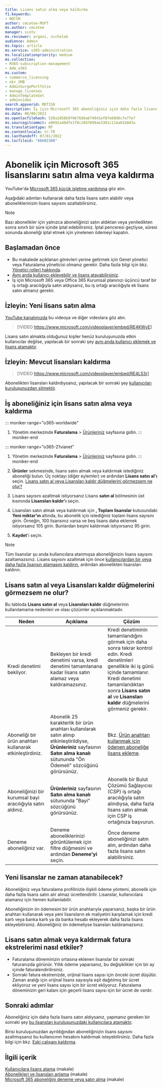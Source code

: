 ```yaml
---
title: Lisans satın alma veya kaldırma
f1.keywords:
- NOCSH
author: cmcatee-MSFT
ms.author: cmcatee
manager: scotv
ms.reviewer: argani, nicholak
audience: Admin
ms.topic: article
ms.service: o365-administration
ms.localizationpriority: medium
ms.collection:
- M365-subscription-management
- Adm_o365
ms.custom:
- commerce_licensing
- okr_SMB
- AdminSurgePortfolio
- manage_licenses
- AdminTemplateSet
- adminvideo
search.appverid: MET150
description: İş için Microsoft 365 aboneliğiniz için daha fazla lisans satın almak veya lisans sayısını azaltmak için bu adımları kullanın.
ms.date: 06/06/2022
ms.openlocfilehash: 530a1058b9f6676d6a674041ef8fe69d6cfe77e7
ms.sourcegitcommit: e9692a40dfe1f8c2047699ae3301c114a01b0d3a
ms.translationtype: MT
ms.contentlocale: tr-TR
ms.lasthandoff: 07/01/2022
ms.locfileid: "66602380"
---
```

# <a name="buy-or-remove-microsoft-365-licenses-for-a-subscription"></a>Abonelik için Microsoft 365 lisanslarını satın alma veya kaldırma

YouTube'da [Microsoft 365 küçük işletme yardımına](https://go.microsoft.com/fwlink/?linkid=2197659) göz atın.

Aşağıdaki adımları kullanarak daha fazla lisans satın alabilir veya aboneliklerinizin lisans sayısını azaltabilirsiniz.

> [!NOTE]
> Bazı abonelikler için yalnızca aboneliğinizi satın aldıktan veya yeniledikten sonra sınırlı bir süre içinde iptal edebilirsiniz. İptal penceresi geçtiyse, süresi sonunda aboneliği iptal etmek için yinelenen ödemeyi kapatın.

## <a name="before-you-begin"></a>Başlamadan önce

- Bu makalede açıklanan görevleri yerine getirmek için Genel yönetici veya Faturalama yöneticisi olmanız gerekir. Daha fazla bilgi için bkz. [Yönetici rolleri hakkında](../../admin/add-users/about-admin-roles.md).
- [Aynı anda kullanıcı ekleyebilir ve lisans atayabilirsiniz](../../admin/add-users/add-users.md).
- İş için Microsoft 365 veya Office 365 Kurumsal planınızı üçüncü taraf bir iş ortağı aracılığıyla satın aldıysanız, bu iş ortağı aracılığıyla ek lisans satın almanız gerekir.

## <a name="watch-buy-new-licenses"></a>İzleyin: Yeni lisans satın alma

[YouTube kanalımızda](https://go.microsoft.com/fwlink/?linkid=2198206) bu videoya ve diğer videolara göz atın.

> [!VIDEO https://www.microsoft.com/videoplayer/embed/RE4KWvE]

Lisans satın almakta olduğunuz kişiler henüz kuruluşunuzda etkin kullanıcılar değilse, yapılacak bir sonraki şey [aynı anda kullanıcı eklemek ve lisans atamaktır](../../admin/add-users/add-users.md).

## <a name="watch-remove-existing-licenses"></a>İzleyin: Mevcut lisansları kaldırma

> [!VIDEO https://www.microsoft.com/videoplayer/embed/RE4L53r]

Abonelikten lisansları kaldırdıysanız, yapılacak bir sonraki şey [kullanıcıları kuruluşunuzdan silmektir](../../admin/add-users/delete-a-user.md).

## <a name="buy-or-remove-licenses-for-your-business-subscription"></a>İş aboneliğiniz için lisans satın alma veya kaldırma

::: moniker range="o365-worldwide"

1. Yönetim merkezinde **Faturalama** \> <a href="https://go.microsoft.com/fwlink/p/?linkid=842054" target="_blank">Ürünleriniz</a> sayfasına gidin.
::: moniker-end

::: moniker range="o365-21vianet"

1. Yönetim merkezinde **Faturalama** \> <a href="https://go.microsoft.com/fwlink/p/?linkid=850626" target="_blank">Ürünleriniz</a> sayfasına gidin.
::: moniker-end

2. **Ürünler** sekmesinde, lisans satın almak veya kaldırmak istediğiniz aboneliği bulun. Üç noktayı (diğer eylemler) ve ardından **Lisans satın al'ı** seçin. [Lisans satın al veya Lisansları kaldır düğmelerini görmezsem ne olur?](#what-if-i-dont-see-the-buy-licenses-or-remove-licenses-buttons)

3. Lisans sayısını azaltmak istiyorsanız Lisans **satın al** bölmesinin üst kısmında **Lisansları kaldır'ı** seçin.

4. Lisansları satın almak veya kaldırmak için **, Toplam lisanslar** kutusundaki **Yeni miktar'ın** altında, bu abonelik için istediğiniz toplam lisans sayısını girin. Örneğin, 100 lisansınız varsa ve beş lisans daha eklemek istiyorsanız 105 girin. Bunlardan beşini kaldırmak istiyorsanız 95 girin.

5. **Kaydet**'i seçin.

> [!NOTE]
> Tüm lisanslar şu anda kullanıcılara atanmışsa aboneliğinizin lisans sayısını azaltamazsınız. Lisans sayısını azaltmak için önce [kullanıcılardan bir veya daha fazla lisansın atamasını kaldırın](../../admin/manage/remove-licenses-from-users.md), ardından abonelikten lisansları kaldırın.

## <a name="what-if-i-dont-see-the-buy-licenses-or-remove-licenses-buttons"></a>Lisans satın al veya Lisansları kaldır düğmelerini görmezsem ne olur?

Bu tabloda **Lisans satın al** veya **Lisansları kaldır** düğmelerinin kullanılamama nedenleri ve olası çözümler açıklanmaktadır.

|Neden  |Açıklama  |Çözüm  |
|---------|---------|---------|
|Kredi denetimi bekliyor. |Bekleyen bir kredi denetimi varsa, kredi denetimi tamamlanana kadar lisans satın alamaz veya kaldıramazsınız.  | Kredi denetiminin tamamlandığını görmek için daha sonra tekrar kontrol edin. Kredi denetimleri genellikle iki iş günü içinde tamamlanır.<br/>Kredi denetimi tamamlandıktan sonra **Lisans satın al** ve **Lisansları kaldır** düğmelerini görmeniz gerekir. |
|Aboneliği bir ürün anahtarı kullanarak etkinleştirdiniz.| Abonelik 25 karakterlik bir ürün anahtarı kullanılarak satın alınıp etkinleştirildiyse, **Ürünleriniz** sayfasının **Satın alma kanalı** sütununda "Ön Ödemeli" sözcüğünü görürsünüz.  |Bkz. [Ürün anahtarı kullanmak için ödenen aboneliğe lisans ekleme](add-licenses-using-product-key.md). |
|Aboneliğinizi bir kurumsal bayi aracılığıyla satın aldınız.| **Ürünleriniz** sayfasının **Satın alma kanalı** sütununda "Bayi" sözcüğünü görürsünüz. | Abonelik bir Bulut Çözümü Sağlayıcısı (CSP) iş ortağı aracılığıyla satın alındıysa, daha fazla lisans satın almak için CSP iş ortağınıza başvurun.        |
|Deneme aboneliğiniz var. | Deneme aboneliklerinizi görüntülemek için filtre düğmesini ve ardından **Deneme'yi** seçin. | Önce deneme aboneliğinizi satın alın, ardından daha fazla lisans satın alabilirsiniz.|

## <a name="when-will-the-new-licenses-be-available-to-assign"></a>Yeni lisanslar ne zaman atanabilecek?

Aboneliğiniz veya faturalama profilinizle ilişkili ödeme yöntemi, abonelik için daha fazla lisans satın alır almaz ücretlendirilir. Lisanslar, kullanıcılara atamanız için hemen kullanılabilir.

Aboneliğinizin ön ödemesini bir ürün anahtarıyla yaparsanız, başka bir ürün anahtarı kullanarak veya yeni lisansların ek maliyetini karşılamak için kredi kartı veya banka kartı ya da banka hesabı ekleyerek daha fazla lisans ekleyebilirsiniz. Aboneliğiniz ön ödemeliyse lisansları kaldıramazsınız.

## <a name="how-does-buying-or-removing-licenses-affect-my-billing-statements"></a>Lisans satın almak veya kaldırmak fatura ekstrelerimi nasıl etkiler?

- Faturalama döneminizin ortasına eklenen lisanslar bir sonraki faturanızda görünür. Yıllık ödeme yaparsanız, bu değişiklikler için bir ay içinde faturalendirilirsiniz.
- Sonraki fatura ekstrenizde, orijinal lisans sayısı için önceki ücret düşülür. Zaman aralığı için orijinal lisans sayısıyla eşit dağıtılmış bir ücret ekliyoruz ve yeni lisans sayısı için bir ücret ekliyoruz. Faturalama döneminizin geri kalanı için geçerli lisans sayısı için bir ücret de vardır.

## <a name="next-steps"></a>Sonraki adımlar

Aboneliğiniz için daha fazla lisans satın aldıysanız, yapmanız gereken bir sonraki şey [bu lisansları kuruluşunuzdaki kullanıcılara atamaktır](../../admin/manage/assign-licenses-to-users.md).

Birisi kuruluşunuzdan ayrıldığından aboneliğinizin lisans sayısını azaltmışsanız bu kullanıcının hesabını kaldırmak isteyebilirsiniz. Daha fazla bilgi için bkz. [Eski çalışanı kaldırma](../../admin/add-users/remove-former-employee.md).

## <a name="related-content"></a>İlgili içerik

[Kullanıcılara lisans atama](../../admin/manage/assign-licenses-to-users.md) (makale)\
[Abonelikleri ve lisansları anlama](subscriptions-and-licenses.md) (makale)\
[Microsoft 365 aboneliğini deneme veya satın alma](../try-or-buy-microsoft-365.md) (makale)
